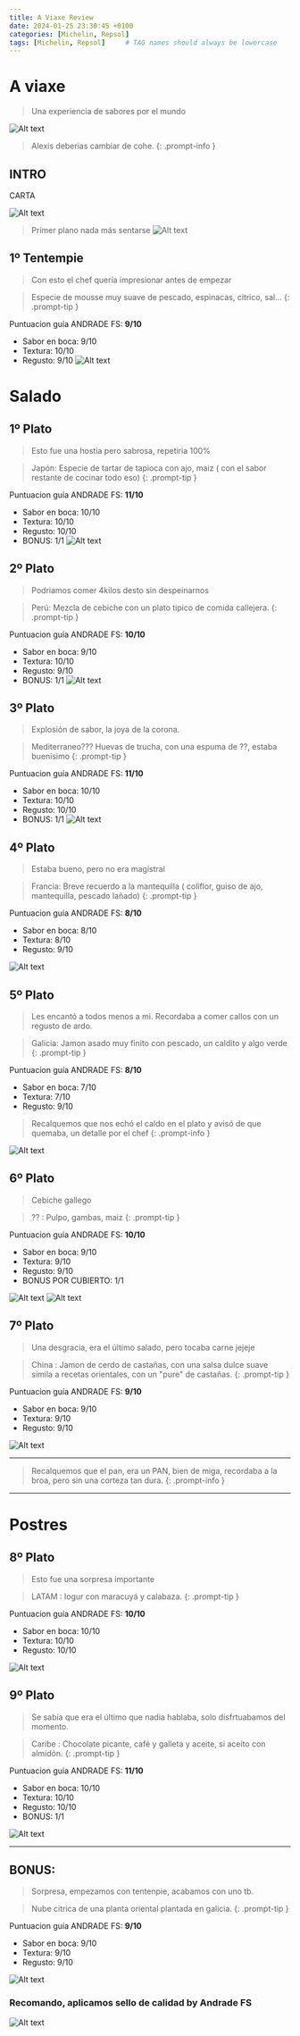 ```yaml
---
title: A Viaxe Review
date: 2024-01-25 23:30:45 +0100
categories: [Michelin, Repsol]
tags: [Michelin, Repsol]     # TAG names should always be lowercase
---
```


# A viaxe

> Una experiencia de sabores por el mundo

![Alt text](../assets/img/aviaxe/image-1.png)

> Alexis deberias cambiar de cohe.
{: .prompt-info }


## INTRO

CARTA

![Alt text](../assets/img/aviaxe/image-20.png)

> Primer plano nada más sentarse
![Alt text](../assets/img/aviaxe/image-2.png)

## 1º Tentempie

> Con esto el chef quería impresionar antes de empezar

> Especie de mousse muy suave de pescado, espinacas, citrico, sal...
{: .prompt-tip }

Puntuacion guía ANDRADE FS: **9/10**
- Sabor en boca: 9/10
- Textura: 10/10 
- Regusto: 9/10
![Alt text](../assets/img/aviaxe/image-3.png)


# Salado

## 1º Plato

> Esto fue una hostia pero sabrosa, repetiria 100%

> Japón: Especie de tartar de tapioca con ajo, maiz ( con el sabor restante de cocinar todo eso)
{: .prompt-tip }

Puntuacion guía ANDRADE FS: **11/10**
- Sabor en boca: 10/10
- Textura: 10/10 
- Regusto: 10/10
- BONUS: 1/1
![Alt text](../assets/img/aviaxe/image-4.png)


## 2º Plato

> Podriamos comer 4kilos desto sin despeinarnos

> Perú: Mezcla de cebiche con un plato tipico de comida callejera.
{: .prompt-tip }

Puntuacion guía ANDRADE FS: **10/10**
- Sabor en boca: 9/10
- Textura: 10/10 
- Regusto: 9/10
- BONUS: 1/1
![Alt text](../assets/img/aviaxe/image-5.png)

## 3º Plato

> Explosión de sabor, la joya de la corona.

> Mediterraneo???  Huevas de trucha, con una espuma de ??, estaba buenisimo
{: .prompt-tip }

Puntuacion guía ANDRADE FS: **11/10**
- Sabor en boca: 10/10
- Textura: 10/10 
- Regusto: 10/10
- BONUS: 1/1
![Alt text](../assets/img/aviaxe/image-6.png)

## 4º Plato

> Estaba bueno, pero no era magistral

> Francia: Breve recuerdo a la mantequilla ( coliflor, guiso de ajo, mantequilla, pescado lañado)
{: .prompt-tip }

Puntuacion guía ANDRADE FS: **8/10**
- Sabor en boca: 8/10
- Textura: 8/10 
- Regusto: 9/10


![Alt text](../assets/img/aviaxe/image-7.png)

## 5º Plato

> Les encantó a todos menos a mi. Recordaba a comer callos con un regusto de ardo.

> Galicia: Jamon asado muy finito con pescado, un caldito y algo verde
{: .prompt-tip }

Puntuacion guía ANDRADE FS: **8/10**
- Sabor en boca: 7/10
- Textura: 7/10 
- Regusto: 9/10
  
> Recalquemos que nos echó el caldo en el plato y avisó de que quemaba, un detalle por el chef
{: .prompt-info }


![Alt text](../assets/img/aviaxe/image-8.png)

## 6º Plato

> Cebiche gallego

> ?? : Pulpo, gambas, maiz 
{: .prompt-tip }

Puntuacion guía ANDRADE FS: **10/10**
- Sabor en boca: 9/10
- Textura: 9/10 
- Regusto: 9/10
- BONUS POR CUBIERTO: 1/1

![Alt text](../assets/img/aviaxe/image-9.png)
![Alt text](../assets/img/aviaxe/image-10.png)

## 7º Plato

> Una desgracia, era el último salado, pero tocaba carne jejeje

> China : Jamon de cerdo de castañas, con una salsa dulce suave simila a recetas orientales, con un "pure" de castañas.
{: .prompt-tip }

Puntuacion guía ANDRADE FS: **9/10**
- Sabor en boca: 9/10
- Textura: 9/10 
- Regusto: 9/10

![Alt text](../assets/img/aviaxe/image-11.png)

---

> Recalquemos que el pan, era un PAN, bien de miga, recordaba a la broa, pero sin una corteza tan dura.
{: .prompt-info }

----

# Postres

## 8º Plato

> Esto fue una sorpresa importante

> LATAM : Iogur con maracuyá y calabaza.
{: .prompt-tip }

Puntuacion guía ANDRADE FS: **10/10**
- Sabor en boca: 10/10
- Textura: 10/10 
- Regusto: 10/10

![Alt text](../assets/img/aviaxe/image-12.png)


## 9º Plato

> Se sabía que era el último que nadia hablaba, solo disfrtuabamos del momento.

> Caribe : Chocolate picante, café  y galleta y aceite, si aceito con almidón.
{: .prompt-tip }

Puntuacion guía ANDRADE FS: **11/10**
- Sabor en boca: 10/10
- Textura: 10/10 
- Regusto: 10/10
- BONUS: 1/1

![Alt text](../assets/img/aviaxe/image-13.png)

---

## BONUS:

> Sorpresa, empezamos con tentenpie, acabamos con uno tb.

> Nube citrica de una planta oriental plantada en galicia.
{: .prompt-tip }

Puntuacion guía ANDRADE FS: **9/10**
- Sabor en boca: 9/10
- Textura: 9/10 
- Regusto: 9/10

![Alt text](../assets/img/aviaxe/image-14.png)


### Recomando, aplicamos sello de calidad by Andrade FS

![Alt text](../assets/img/aviaxe/image-15.png)



